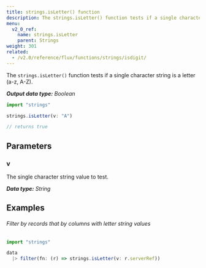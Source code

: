 ```yaml
---
title: strings.isLetter() function
description: The strings.isLetter() function tests if a single character string is a letter (a-z, A-Z).
menu:
  v2_0_ref:
    name: strings.isLetter
    parent: Strings
weight: 301
related:
  - /v2.0/reference/flux/functions/strings/isdigit/
---
```


The `strings.isLetter()` function tests if a single character string is a letter (a-z, A-Z).

_**Output data type:** Boolean_

```js
import "strings"

strings.isLetter(v: "A")

// returns true
```

## Parameters

### v
The single character string value to test.

_**Data type:** String_

## Examples

###### Filter by records that by columns with letter string values
```js
import "strings"

data
  |> filter(fn: (r) => strings.isLetter(v: r.serverRef))
```
